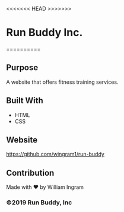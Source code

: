 <<<<<<< HEAD >>>>>>>
# Run Buddy Inc.
==========
## Purpose
A website that offers fitness training services.

## Built With
* HTML
* CSS

## Website
https://github.com/wingram1/run-buddy

## Contribution
Made with ❤️ by William Ingram

### ©️2019 Run Buddy, Inc 
